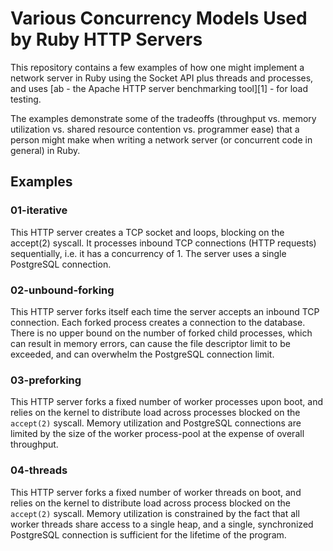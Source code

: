 # Various Concurrency Models Used by Ruby HTTP Servers

This repository contains a few examples of how one might implement a network
server in Ruby using the Socket API plus threads and processes, and uses [ab -
the Apache HTTP server benchmarking tool][1] - for load testing.

The examples demonstrate some of the tradeoffs (throughput vs. memory
utilization vs. shared resource contention vs. programmer ease) that a person
might make when writing a network server (or concurrent code in general) in
Ruby.

## Examples

### 01-iterative

This HTTP server creates a TCP socket and loops, blocking on the accept(2)
syscall. It processes inbound TCP connections (HTTP requests) sequentially, i.e.
it has a concurrency of 1. The server uses a single PostgreSQL connection.

### 02-unbound-forking

This HTTP server forks itself each time the server accepts an inbound TCP
connection. Each forked process creates a connection to the database. There is
no upper bound on the number of forked child processes, which can result in
memory errors, can cause the file descriptor limit to be exceeded, and can
overwhelm the PostgreSQL connection limit.

### 03-preforking

This HTTP server forks a fixed number of worker processes upon boot, and relies
on the kernel to distribute load across processes blocked on the `accept(2)`
syscall. Memory utilization and PostgreSQL connections are limited by the size
of the worker process-pool at the expense of overall throughput.

### 04-threads

This HTTP server forks a fixed number of worker threads on boot, and relies on
the kernel to distribute load across process blocked on the `accept(2)` syscall.
Memory utilization is constrained by the fact that all worker threads share
access to a single heap, and a single, synchronized PostgreSQL connection is
sufficient for the lifetime of the program.